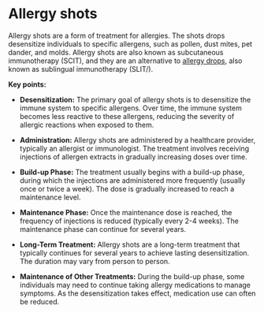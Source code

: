 # Allergy shots

Allergy shots are a form of treatment for allergies. The shots drops desensitize individuals to specific allergens, such as pollen, dust mites, pet dander, and molds. Allergy shots are also known as subcutaneous immunotherapy (SCIT), and they are an alternative to [allergy drops](../allergy-drops/), also known as sublingual immunotherapy (SLIT/).

**Key points:**

* **Desensitization:** The primary goal of allergy shots is to desensitize the immune system to specific allergens. Over time, the immune system becomes less reactive to these allergens, reducing the severity of allergic reactions when exposed to them.

* **Administration:** Allergy shots are administered by a healthcare provider, typically an allergist or immunologist. The treatment involves receiving injections of allergen extracts in gradually increasing doses over time.

* **Build-up Phase:** The treatment usually begins with a build-up phase, during which the injections are administered more frequently (usually once or twice a week). The dose is gradually increased to reach a maintenance level.

* **Maintenance Phase:** Once the maintenance dose is reached, the frequency of injections is reduced (typically every 2-4 weeks). The maintenance phase can continue for several years.

* **Long-Term Treatment:** Allergy shots are a long-term treatment that typically continues for several years to achieve lasting desensitization. The duration may vary from person to person.

* **Maintenance of Other Treatments:** During the build-up phase, some individuals may need to continue taking allergy medications to manage symptoms. As the desensitization takes effect, medication use can often be reduced.
